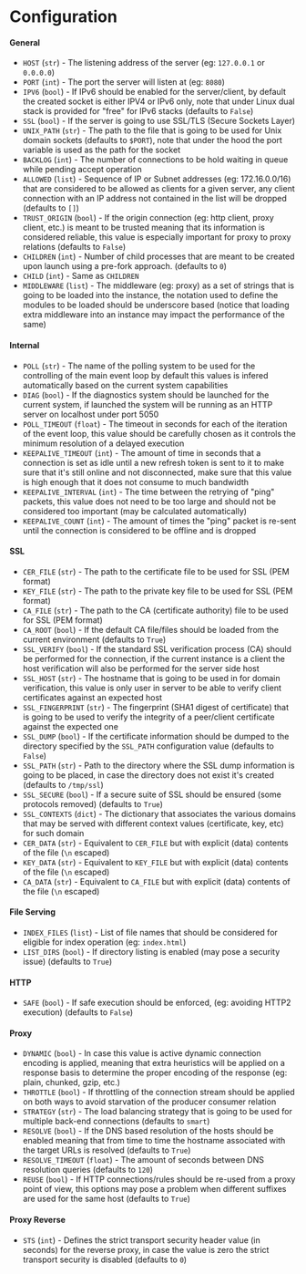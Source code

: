 # Configuration

#### General

* `HOST` (`str`) - The listening address of the server (eg: `127.0.0.1` or `0.0.0.0`)
* `PORT` (`int`) - The port the server will listen at (eg: `8080`)
* `IPV6` (`bool`) - If IPv6 should be enabled for the server/client, by default the created socket is either IPV4
or IPv6 only, note that under Linux dual stack is provided for "free" for IPv6 stacks (defaults to `False`)
* `SSL` (`bool`) - If the server is going to use SSL/TLS (Secure Sockets Layer)
* `UNIX_PATH` (`str`) - The path to the file that is going to be used for Unix domain sockets (defaults to `$PORT`),
note that under the hood the port variable is used as the path for the socket
* `BACKLOG` (`int`) - The number of connections to be hold waiting in queue while pending accept operation
* `ALLOWED` (`list`) - Sequence of IP or Subnet addresses (eg: 172.16.0.0/16) that are considered to be allowed as clients
for a given server, any client connection with an IP address not contained in the list will be dropped (defaults to `[]`)
* `TRUST_ORIGIN` (`bool`) - If the origin connection (eg: http client, proxy client, etc.) is meant to be trusted meaning that
its information is considered reliable, this value is especially important for proxy to proxy relations (defaults to `False`)
* `CHILDREN` (`int`) - Number of child processes that are meant to be created upon launch using a pre-fork approach. (defaults to `0`)
* `CHILD` (`int`) - Same as `CHILDREN`
* `MIDDLEWARE` (`list`) - The middleware (eg: proxy) as a set of strings that is going to be loaded into the instance, the notation
used to define the modules to be loaded should be underscore based (notice that loading extra middleware into an instance may impact the
performance of the same)

#### Internal

* `POLL` (`str`) - The name of the polling system to be used for the controlling of the main event loop
by default this values is infered automatically based on the current system capabilities
* `DIAG` (`bool`) - If the diagnostics system should be launched for the current system, if launched the
system will be running as an HTTP server on localhost under port 5050
* `POLL_TIMEOUT` (`float`) - The timeout in seconds for each of the iteration of the event loop, this value
should be carefully chosen as it controls the minimum resolution of a delayed execution
* `KEEPALIVE_TIMEOUT` (`int`) - The amount of time in seconds that a connection is set as idle until a
new refresh token is sent to it to make sure that it's still online and not disconnected, make sure that this
value is high enough that it does not consume to much bandwidth
* `KEEPALIVE_INTERVAL` (`int`) - The time between the retrying of "ping" packets, this value does not
need to be too large and should not be considered too important (may be calculated automatically)
* `KEEPALIVE_COUNT` (`int`) - The amount of times the "ping" packet is re-sent until the connection is
considered to be offline and is dropped

#### SSL

* `CER_FILE` (`str`) - The path to the certificate file to be used for SSL (PEM format)
* `KEY_FILE` (`str`) - The path to the private key file to be used for SSL (PEM format)
* `CA_FILE` (`str`) - The path to the CA (certificate authority) file to be used for SSL (PEM format)
* `CA_ROOT` (`bool`) - If the default CA file/files should be loaded from the current environment (defaults to `True`)
* `SSL_VERIFY` (`bool`) - If the standard SSL verification process (CA) should be performed for the connection,
if the current instance is a client the host verification will also be performed for the server side host
* `SSL_HOST` (`str`) - The hostname that is going to be used in for domain verification, this value is only
user in server to be able to verify client certificates  against an expected host
* `SSL_FINGERPRINT` (`str`) - The fingerprint (SHA1 digest of certificate) that is going to be used to verify the
integrity of a peer/client certificate against the expected one
* `SSL_DUMP` (`bool`) - If the certificate information should be dumped to the directory specified by the
`SSL_PATH` configuration value (defaults to `False`)
* `SSL_PATH` (`str`) - Path to the directory where the SSL dump information is going to be placed, in case
the directory does not exist it's created (defaults to `/tmp/ssl`)
* `SSL_SECURE` (`bool`) - If a secure suite of SSL should be ensured (some protocols removed) (defaults to `True`)
* `SSL_CONTEXTS` (`dict`) - The dictionary that associates the various domains that may be served with different
context values (certificate, key, etc) for such domain
* `CER_DATA` (`str`) - Equivalent to `CER_FILE` but with explicit (data) contents of the file (`\n` escaped)
* `KEY_DATA` (`str`) - Equivalent to `KEY_FILE` but with explicit (data) contents of the file (`\n` escaped)
* `CA_DATA` (`str`) - Equivalent to `CA_FILE` but with explicit (data) contents of the file (`\n` escaped)

#### File Serving

* `INDEX_FILES` (`list`) - List of file names that should be considered for eligible for index operation (eg: `index.html`)
* `LIST_DIRS` (`bool`) - If directory listing is enabled (may pose a security issue) (defaults to `True`)

#### HTTP

* `SAFE` (`bool`) - If safe execution should be enforced, (eg: avoiding HTTP2 execution) (defaults to `False`)

#### Proxy

* `DYNAMIC` (`bool`) - In case this value is active dynamic connection encoding is applied, meaning that extra
heuristics will be applied on a response basis to determine the proper encoding of the response (eg: plain, chunked, gzip, etc.)
* `THROTTLE` (`bool`) - If throttling of the connection stream should be applied on both ways to avoid starvation
of the producer consumer relation
* `STRATEGY` (`str`) - The load balancing strategy that is going to be used for multiple back-end connections (defaults to `smart`)
* `RESOLVE` (`bool`) - If the DNS based resolution of the hosts should be enabled meaning that from time to time the hostname
associated with the target URLs is resolved (defaults to `True`)
* `RESOLVE_TIMEOUT` (`float`) - The amount of seconds between DNS resolution queries (defaults to `120`)
* `REUSE` (`bool`) - If HTTP connections/rules should be re-used from a proxy point of view, this options may pose a problem when
different suffixes are used for the same host (defaults to `True`)

#### Proxy Reverse

* `STS` (`int`) - Defines the strict transport security header value (in seconds) for the reverse proxy, in case
the value is zero the strict transport security is disabled (defaults to `0`)
